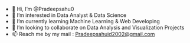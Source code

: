 - 👋 Hi, I’m @Pradeepsahu0
- 👀 I’m interested in Data Analyst & Data Science
- 🌱 I’m currently learning Machine Learning & Web Developing
- 💞️ I’m looking to collaborate on Data Analysis and Visualization Projects
- 📫 Reach me by my mail : Pradeepsahuid2002@gmail.com
